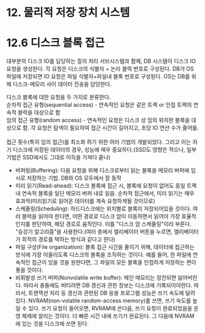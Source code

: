 # 12. 물리적 저장 장치 시스템


# 12.6 디스크 블록 접근

대부분의 디스크 IO를 담당하는 질의 처리 서브시스템과 함께, DB 시스템이 디스크 IO 요청을 생성한다.
각 요청은 디스크의 식별자 + 논리 블럭 번호로 구성된다.
DB가 OS 파일에 저장되면 IO 요청은 파일 식별자+파일내 블록 번호로 구성된다.
OS는 DB를 위해 디스크-메모리 사이 데이터 전송을 담당한다.



디스크 블록에 대한 요청을 두 가지로 분류한다.   
순차적 접근 유형(sequential access) - 연속적인 요청은 같은 트랙 or 인접 트랙의 연속적 블럭을 대상으로 함   
임의 접근 유형(random access) - 연속적인 요청은 디스크 상 임의 위치한 블록을 대상으로 함. 각 요청은 탐색이 필요하여 접근 시간이 길어지고, 초당 IO 연산 수가 줄어듦.
<br><br>
접근 횟수(특히 임의 접근)를 최소화 하기 위한 여러 기법이 개발되었다.
그리고 이는 자기 디스크에 저장된 데이터의 경우, 성능에 매우 중요하다.(SSD도 영향은 적으나, 일부 기법은 SSD에서도 그대로 이득을 가져다 줃나)

- 버퍼링(Buffering): 다음 요청을 위해 디스크로부터 읽는 블록을 메모리 버퍼에 임시로 저장하는 기법. DB와 OS 모두에서 잘 동작
- 미리 읽기(Read-ahead): 디스크 블록에 접근 시, 블록에 요청이 없어도 동일 트랙 내 연속적 블록을 일단 메모리 버퍼 내로 읽음. 순차적 접근에서, 미리 읽기는 매우 효과적(미리읽기로 읽어온 데이터를 계속 요청하게될 것이므로)
- 스케줄링(Scheduling): 하드디스크에는 위치별로 블록이 저장되어있을 것이다. 여러 블럭을 읽어야 한다면, 어떤 경로로 디스크 암이 이동하면서 읽어야 가장 효율적인지를 판단하여, 해당 경로로 움직인다. 이를 "디스크 암 스케줄링"이라 부른다. "승강기 알고리즘"을 사용한다.(여러 층에서 엘리베이터 버튼을 누르면, 엘리베이터가 최적의 경로를 택하는 방식과 같다고 한다)
- 파일 구성(File organization): 블록 접근 시간을 줄이기 위해, 데이터에 접근하는 방식에 가장 어울리도록 디스크의 블록을 조직하는 것이다. 예를 들어, 한 파일에 연속적인 접근이 있을 것을 원한다면, 그 파일의 모든 블록을 인접하게 저장하는 편이 좋을 것이다.
- 비휘발성 쓰기 버퍼(Nonvolatile write buffer): 메인 메모리는 정전되면 잃어버린다. 따라서 충돌에도 버티려면 DB 갱신과 관한 정보는 디스크에 기록되어야한다. 따라서, 트랜잭션 처리 등 갱신과 관련된 DB 응용 프로그램 성능은 쓰기 속도에 달려 있다.
NVRAM(non-volatile random-access memory)를 쓰면, 쓰기 속도를 높일 수 있다. 쓰기 요청이 들어오면, RVRAM에 쓴다음, 쓰기 요청이 완료되었음을 운영 체제에 알리는 것이다. 더 빠른 시간 내에 쓰기가 완료된다. 그 다음에 NVRAM에 있는 것을 디스크에 쓰면 된다.
